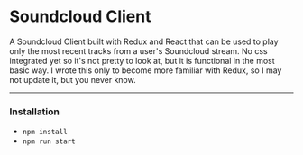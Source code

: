 # Soundcloud Client

A Soundcloud Client built with Redux and React that can be used to play only the most recent tracks from a user's Soundcloud stream. No css integrated yet so it's not pretty to look at, but it is functional in the most basic way. I wrote this only to become more familiar with Redux, so I may not update it, but you never know.

---

###  Installation

- `npm install`
- `npm run start`